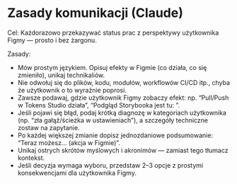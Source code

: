 # Zasady komunikacji (Claude)

Cel: Każdorazowo przekazywać status prac z perspektywy użytkownika Figmy — prosto i bez żargonu.

Zasady:
- Mów prostym językiem. Opisuj efekty w Figmie (co działa, co się zmieniło), unikaj technikaliów.
- Nie odwołuj się do plików, kodu, modułów, workflowów CI/CD itp., chyba że użytkownik o to wyraźnie poprosi.
- Zawsze podawaj, gdzie użytkownik Figmy zobaczy efekt: np. “Pull/Push w Tokens Studio działa”, “Podgląd Storybooka jest tu: <link>”.
- Jeśli pojawi się błąd, podaj krótką diagnozę w kategoriach użytkownika (np. “zła gałąź/ścieżka w ustawieniach”), a szczegóły techniczne zostaw na zapytanie.
- Po każdej większej zmianie dopisz jednozdaniowe podsumowanie: “Teraz możesz… (akcja w Figmie)”.
- Unikaj ostrych skrótów myślowych i akronimów — zamiast tego tłumacz kontekst.
- Jeśli decyzja wymaga wyboru, przedstaw 2–3 opcje z prostymi konsekwencjami dla użytkownika Figmy.

